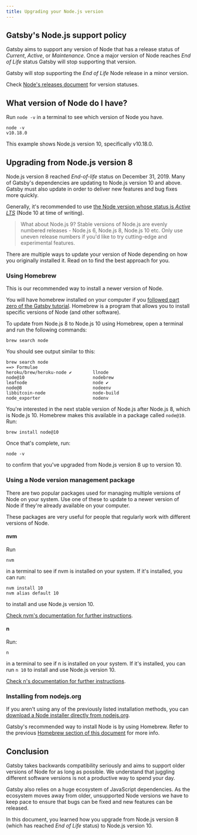 ```yaml
---
title: Upgrading your Node.js version
---
```


## Gatsby's Node.js support policy

Gatsby aims to support any version of Node that has a release status of _Current_, _Active_, or _Maintenance_. Once a major version of Node reaches _End of Life_ status Gatsby will stop supporting that version.

Gatsby will stop supporting the _End of Life_ Node release in a minor version.

Check [Node's releases document](https://github.com/nodejs/Release#nodejs-release-working-group) for version statuses.

## What version of Node do I have?

Run `node -v` in a terminal to see which version of Node you have.

```shell
node -v
v10.18.0
```

This example shows Node.js version 10, specifically v10.18.0.

## Upgrading from Node.js version 8

Node.js version 8 reached _End-of-life_ status on December 31, 2019. Many of Gatsby's dependencies are updating to Node.js version 10 and above. Gatsby must also update in order to deliver new features and bug fixes more quickly.

Generally, it's recommended to use [the Node version whose status is _Active LTS_](https://github.com/nodejs/Release#nodejs-release-working-group) (Node 10 at time of writing).

> What about Node.js 9? Stable versions of Node.js are evenly numbered releases - Node.js 6, Node.js 8, Node.js 10 etc. Only use uneven release numbers if you'd like to try cutting-edge and experimental features.

There are multiple ways to update your version of Node depending on how you originally installed it. Read on to find the best approach for you.

### Using Homebrew

This is our recommended way to install a newer version of Node.

You will have homebrew installed on your computer if you [followed part zero of the Gatsby tutorial](https://www.gatsbyjs.org/tutorial/part-zero/#-install-nodejs-and-npm). Homebrew is a program that allows you to install specific versions of Node (and other software).

To update from Node.js 8 to Node.js 10 using Homebrew, open a terminal and run the following commands:

```shell
brew search node
```

You should see output similar to this:

```shell
brew search node
==> Formulae
heroku/brew/heroku-node ✔        llnode                           node@10                          nodebrew
leafnode                         node ✔                           node@8                           nodeenv
libbitcoin-node                  node-build                       node_exporter                    nodenv
```

You're interested in the next stable version of Node.js after Node.js 8, which is Node.js 10. Homebrew makes this available in a package called `node@10`. Run:

```shell
brew install node@10
```

Once that's complete, run:

```shell
node -v
```

to confirm that you've upgraded from Node.js version 8 up to version 10.

### Using a Node version management package

There are two popular packages used for managing multiple versions of Node on your system. Use one of these to update to a newer version of Node if they're already available on your computer.

These packages are very useful for people that regularly work with different versions of Node.

#### nvm

Run

```shell
nvm
```

in a terminal to see if nvm is installed on your system. If it's installed, you can run:

```shell
nvm install 10
nvm alias default 10
```

to install and use Node.js version 10.

[Check nvm's documentation for further instructions](https://github.com/nvm-sh/nvm).

#### n

Run:

```shell
n
```

in a terminal to see if n is installed on your system. If it's installed, you can run `n 10` to install and use Node.js version 10.

[Check n's documentation for further instructions](https://github.com/tj/n).

### Installing from nodejs.org

If you aren't using any of the previously listed installation methods, you can [download a Node installer directly from nodejs.org](https://nodejs.org/en/).

Gatsby's recommended way to install Node is by using Homebrew. Refer to the previous [Homebrew section of this document](#using-homebrew) for more info.

## Conclusion

Gatsby takes backwards compatibility seriously and aims to support older versions of Node for as long as possible. We understand that juggling different software versions is not a productive way to spend your day.

Gatsby also relies on a huge ecosystem of JavaScript dependencies. As the ecosystem moves away from older, unsupported Node versions we have to keep pace to ensure that bugs can be fixed and new features can be released.

In this document, you learned how you upgrade from Node.js version 8 (which has reached _End of Life_ status) to Node.js version 10.
